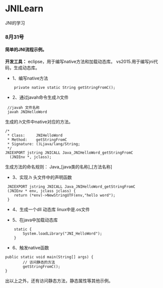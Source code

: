 # JNILearn
JNI的学习  
### 8月31号
#### 简单的JNI流程示例。  
**开发工具：** eclipse，用于编写native方法和加载动态库。 vs2015.用于编写jni代码，生成动态库。
* 1、编写native方法
```
	private native static String getStringFromC();
```
* 2、通过javah命令生成.h文件  
```
 //javah 文件名称
 javah JNIHelloWord
```
生成的.h文件中native对应的方法。
```
/*
 * Class:     JNIHelloWord
 * Method:    getStringFromC
 * Signature: ()Ljava/lang/String;
 */
JNIEXPORT jstring JNICALL Java_JNIHelloWord_getStringFromC
  (JNIEnv *, jclass);
```
生成方法的命名规则： Java_[java类的名称]_[方法名称]
* 3、实现.h 头文件中的声明函数
```
 JNIEXPORT jstring JNICALL Java_JNIHelloWord_getStringFromC
 (JNIEnv * env, jclass jclass) {
	return (*env)->NewStringUTF(env,"hello word");
 }
```
* 4、生成一个dll 动态库
linux中是.os文件

* 5、在java中加载动态库
```
	static {
		System.loadLibrary("JNI_HelloWord");
	}
```
* 6、触发native函数
```
public static void main(String[] args) {
		// 访问静态的方法
		getStringFromC();
}
```
出以上之外，还有访问静态方法，静态属性等其他示例。
